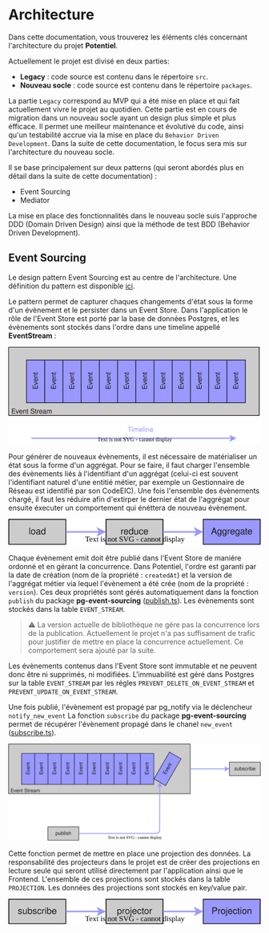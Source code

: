 # Architecture

Dans cette documentation, vous trouverez les éléments clés concernant l'architecture du projet **Potentiel**.

Actuellement le projet est divisé en deux parties:
- **Legacy** : code source est contenu dans le répertoire `src`.
- **Nouveau socle** : code source est contenu dans le répertoire `packages`.

La partie `Legacy` correspond au MVP qui a été mise en place et qui fait actuellement vivre le projet au quotidien. Cette partie est en cours de migration dans un nouveau socle ayant un design plus simple et plus éfficace. Il permet une meilleur maintenance et évolutivé du code, ainsi qu'un testabilité accrue via la mise en place du `Behavior Driven Development`. Dans la suite de cette documentation, le focus sera mis sur l'architecture du nouveau socle.

Il se base principalement sur deux patterns (qui seront abordés plus en détail dans la suite de cette documentation) :
- Event Sourcing
- Mediator

La mise en place des fonctionnalités dans le nouveau socle suis l'approche DDD (Domain Driven Design) ainsi que la méthode de test BDD (Behavior Driven Development).

## Event Sourcing

Le design pattern Event Sourcing est au centre de l'architecture. Une définition du pattern est disponible [ici](https://fr.wikipedia.org/wiki/Architecture_orient%C3%A9e_%C3%A9v%C3%A9nements).

Le pattern permet de capturer chaques changements d'état sous la forme d'un évènement et le persister dans un Event Store. Dans l'application le rôle de l'Event Store est porté par la base de données Postgres, et les évènements sont stockés dans l'ordre dans une timeline appellé **EventStream** :

![EventStream](diagrams/event-stream.drawio.svg)

Pour générer de nouveaux évènements, il est nécessaire de matérialiser un état sous la forme d'un aggrégat. Pour se faire, il faut charger l'ensemble des évènements liés à l'identifiant d'un aggrégat (celui-ci est souvent l'identifiant naturel d'une entitié métier, par exemple un Gestionnaire de Réseau est identifié par son CodeEIC). Une fois l'ensemble des évènements chargé, il faut les réduire afin d'extirper le dernier état de l'aggrégat pour ensuite éxecuter un comportement qui énéttera de nouveau évènement.

![EventStream-Projection](diagrams/event-stream-load.drawio.svg)

Chaque évènement emit doit être publié dans l'Event Store de maniére ordonné et en gérant la concurrence. Dans Potentiel, l'ordre est garanti par la date de création (nom de la propriété : `createdAt`) et la version de l'aggrégat métier via lequel l'évènement a été crée (nom de la propriété : `version`). Ces deux propriétés sont gérés automatiquement dans la fonction `publish` du package **pg-event-sourcing** ([publish.ts](../../packages/libraries/pg-event-sourcing//src//publish.ts)). Les évènements sont stockés dans la table `EVENT_STREAM`.

> ⚠️ La version actuelle de bibliothèque ne gére pas la concurrence lors de la publication. Actuellement le projet n'a pas suffisament de trafic pour justifier de mettre en place la concurrence actuellement. Ce comportement sera ajouté par la suite.

Les évènements contenus dans l'Event Store sont immutable et ne peuvent donc être ni supprimés, ni modifiées. L'immuabilité est géré dans Postgres sur la table `EVENT_STREAM` par les régles `PREVENT_DELETE_ON_EVENT_STREAM` et `PREVENT_UPDATE_ON_EVENT_STREAM`.

Une fois publié, l'évènement est propagé par pg_notify via le déclencheur `notify_new_event` La fonction `subscribe` du package **pg-event-sourcing** permet de récupérer l'évènement propagé dans le chanel `new_event` ([subscribe.ts](../../packages/libraries/pg-event-sourcing/src/subscribe.ts)).

![EventStream-Subscribe](diagrams/event-stream-subscribe.drawio.svg)

Cette fonction permet de mettre en place une projection des données. La responsabilité des projecteurs dans le projet est de créer des projections en lecture seule qui seront utilisé directement par l'application ainsi que le Frontend. L'ensemble de ces projections sont stockés dans la table `PROJECTION`. Les données des projections sont stockés en key/value pair.

![EventStream-Projection](diagrams/event-stream-projection.drawio.svg)
